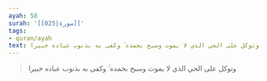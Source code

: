 ```yaml
---
ayah: 58
surah: '[[025|سورة]]'
tags:
- quran/ayah
text: وتوكل على الحي الذي لا يموت وسبح بحمده ۚ وكفى به بذنوب عباده خبيرا
---
```

> وتوكل على الحي الذي لا يموت وسبح بحمده ۚ وكفى به بذنوب عباده خبيرا
